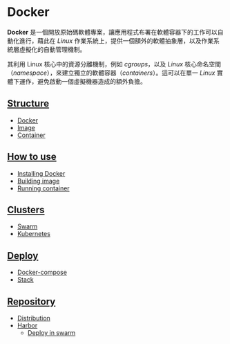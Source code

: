 # Docker
**Docker** 是一個開放原始碼軟體專案，讓應用程式布署在軟體容器下的工作可以自動化進行，藉此在 *Linux* 作業系統上，提供一個額外的軟體抽象層，以及作業系統層虛擬化的自動管理機制。

其利用 Linux 核心中的資源分離機制，例如 *cgroups*，以及 *Linux* 核心命名空間（*namespace*），來建立獨立的軟體容器（*containers*）。這可以在單一 *Linux* 實體下運作，避免啟動一個虛擬機器造成的額外負擔。

## [Structure](./structure)

- [Docker](./structure/#docker)
- [Image](./structure/#image)
- [Container](./structure/#container)

## [How to use](./how-to-use/)

- [Installing Docker](./how-to-use/#install)
- [Building image](./how-to-use/dockerfile/)
- [Running container](./how-to-use/)

## [Clusters](./clusters)

- [Swarm](./clusters/swarm)
- [Kubernetes](./clusters/kubernetes)

## [Deploy](./deploy)

- [Docker-compose](./deploy/docker-compose)
- [Stack](./deploy/stack)

## [Repository](./repository)

- [Distribution](./repository/distribution)
- [Harbor](./repository/harbor)
  - [Deploy in swarm](./repository/harbor/deploy-in-swarm)
